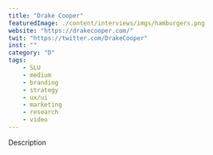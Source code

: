 ```yaml
---
title: "Drake Cooper"
featuredImage: ./content/interviews/imgs/hamburgers.png
website: "https://drakecooper.com/"
twit: "https://twitter.com/DrakeCooper"
inst: ""
category: "D"
tags:
    - SLU
    - medium
    - branding
    - strategy
    - ux/ui
    - marketing
    - research
    - video
---
```


Description
